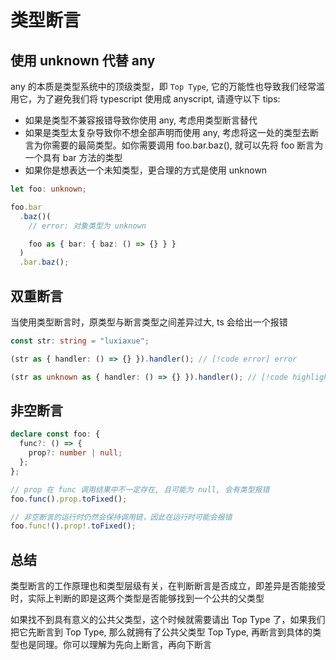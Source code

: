# 类型断言

## 使用 unknown 代替 any

any 的本质是类型系统中的顶级类型，即 `Top Type`, 它的万能性也导致我们经常滥用它，为了避免我们将 typescript 使用成 anyscript, 请遵守以下 tips:

- 如果是类型不兼容报错导致你使用 any, 考虑用类型断言替代
- 如果是类型太复杂导致你不想全部声明而使用 any, 考虑将这一处的类型去断言为你需要的最简类型。如你需要调用 foo.bar.baz(), 就可以先将 foo 断言为一个具有 bar 方法的类型
- 如果你是想表达一个未知类型，更合理的方式是使用 unknown

```ts
let foo: unknown;

foo.bar
  .baz()(
    // error: 对象类型为 unknown

    foo as { bar: { baz: () => {} } }
  )
  .bar.baz();
```

## 双重断言

当使用类型断言时，原类型与断言类型之间差异过大, ts 会给出一个报错

```ts
const str: string = "luxiaxue";

(str as { handler: () => {} }).handler(); // [!code error] error

(str as unknown as { handler: () => {} }).handler(); // [!code highlight] right
```

## 非空断言

```ts
declare const foo: {
  func?: () => {
    prop?: number | null;
  };
};

// prop 在 func 调用结果中不一定存在, 且可能为 null, 会有类型报错
foo.func().prop.toFixed();

// 非空断言的运行时仍然会保持调用链，因此在运行时可能会报错
foo.func!().prop!.toFixed();
```

## 总结

类型断言的工作原理也和类型层级有关，在判断断言是否成立，即差异是否能接受时，实际上判断的即是这两个类型是否能够找到一个公共的父类型

如果找不到具有意义的公共父类型，这个时候就需要请出 Top Type 了，如果我们把它先断言到 Top Type, 那么就拥有了公共父类型 Top Type, 再断言到具体的类型也是同理。你可以理解为先向上断言，再向下断言
